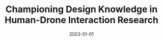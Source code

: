---
title: "Championing Design Knowledge in Human-Drone Interaction Research"
collection: publications
permalink: /publication/2023-01-01-Championing-Design-Knowledge-in-Human-Drone-Interaction-Research
date: 2023-01-01
venue: 'In the proceedings of Proceedings of the 11th International Conference on Human-Agent Interaction'
citation: ' Mafalda Gamboa,  Sara Ljungblad,  Wafa Johal,  Omar Mubin,  Mohammad Obaid, &quot;Championing Design Knowledge in Human-Drone Interaction Research.&quot; In the proceedings of Proceedings of the 11th International Conference on Human-Agent Interaction, 2023.'
---